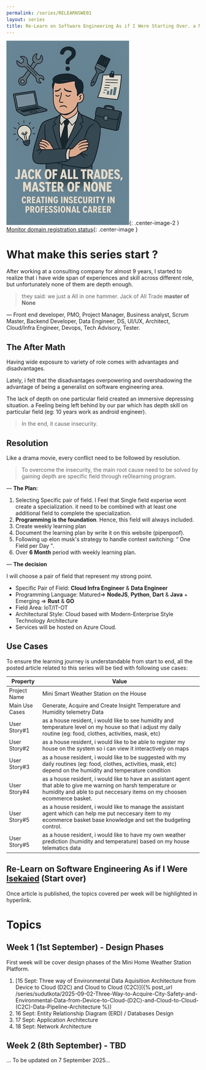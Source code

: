 ```yaml
---
permalink: /series/RELEARNSWE01
layout: series
title: Re-Learn on Software Engineering As if I Were Starting Over. a Mini Home Weather Station with Enterprise Modern Architecture
---
```


![postimage](/assets/images/series/banner1.jpg){: .center-image-2 }
[Monitor domain registration status](/assets/images/series/banner1.jpg){: .center-image }


# What make this series start ?

After working at a consulting company for almost 9 years, I started to realize that i have wide span of experiences and skill across different role, but unfortunately none of them are depth enough.

> they said: we just a All in one hammer. Jack of All Trade **master of None**

&mdash; Front end developer, PMO, Project Manager, Business analyst, Scrum Master, Backend Developer, Data Engineer, DS, UI/UX, Architect, Cloud/Infra Engineer, Devops, Tech Advisory, Tester.



## The After Math

Having wide exposure to variety of role comes with advantages and disadvantages. 

Lately, i felt that the disadvantages overpowering and overshadowing the advantage of being a generalist on software engineering area.

The lack of depth on one particular field created an immersive depressing situation. a Feeling being left behind by our par which has depth skill on particular field (eg: 10 years work as android engineer).

> In the end, it cause insecurity.

## Resolution

Like a drama movie, every conflict need to be followed by resolution. 

> To overcome the insecurity, the main root cause need to be solved by gaining depth are specific field through re0learning program.

&mdash; **The Plan:**

1. Selecting Specific pair of field. I Feel that Single field experise wont create a specialization. it need to be combined with at least one additional field to complete the specialization.
2. **Programming is the foundation**. Hence, this field will always included.
3. Create weekly learning plan
4. Document the learning plan by write it on this website (pipenpoof).
5. Following up elon musk's strategy to handle context switching: <q> One Field per Day </q>. 
6. Over **6 Month** period with weekly learning plan.

&mdash; **The decision**

  I will choose a pair of field that represent my strong point.

- Specific Pair of Field: **Cloud Infra Engineer** & **Data Engineer**
- Programming Language: Matured=> **NodeJS**, **Python**, **Dart** & **Java** + Emerging => **Rust** & **GO**
- Field Area: IoT/IT-OT
- Architectural Style: Cloud based with Modern-Enterprise Style Technology Architecture
- Services will be hosted on Azure Cloud.

## Use Cases

To ensure the learning journey is understandable from start to end, all the posted article related to this series will be tied with following use cases:

| Property | Value  | 
|----|----------|
| Project Name  | Mini Smart Weather Station on the House   | 
| Main Use Cases  | Generate, Acquire and Create Insight Temperature and Humidity telemetry Data  | 
| User Story#1 | as a house resident, i would like to see humidity and temperature level on my house so that i adjust my daily routine (eg: food, clothes, activities, mask, etc)  | 
| User Story#2 | as a house resident, i would like to be able to register my house on the system so i can view it interactively on maps | 
| User Story#3 | as a house resident, i would like to be suggested with my daily routines (eg: food, clothes, activities, mask, etc) depend on the humidity and temperature condition  | 
| User Story#4 | as a house resident, i would like to have an assistant agent that able to give me warning on harsh temperature or humidity and able to put neccesary items on my choosen ecommerce basket.  | 
| User Story#5 | as a house resident, i would like to manage the assistant agent which can help me put neccesary item to my ecommerce basket base knowledge and set the budgeting control.  | 
| User Story#5 | as a house resident, i would like to have my own weather prediction (humidity and temperature) based on my house telematics data  | 

<h2>Re-Learn on Software Engineering As if I Were <u>Isekaied</u> (Start over)</h2>

Once article is published, the topics covered per week will be highlighted in hyperlink.

# Topics

## Week 1 (1st September) - Design Phases 


First week will be cover design phases of the Mini Home Weather Station Platform.

1. [15 Sept: Three way of Environmental Data Aquisition Architecture from Device to Cloud (D2C) and Cloud to Cloud (C2C)]({% post_url /series/sudutkota/2025-09-02-Three-Way-to-Acquire-City-Safety-and-Environmental-Data-from-Device-to-Cloud-(D2C)-and-Cloud-to-Cloud-(C2C)-Data-Pipeline-Architecture %})
2. 16 Sept: Entity Relationship Diagram (ERD) / Databases Design
3. 17 Sept: Application Architecture
4. 18 Sept: Network Architecture

## Week 2 (8th September) - TBD

... To be updated on 7 September 2025...


